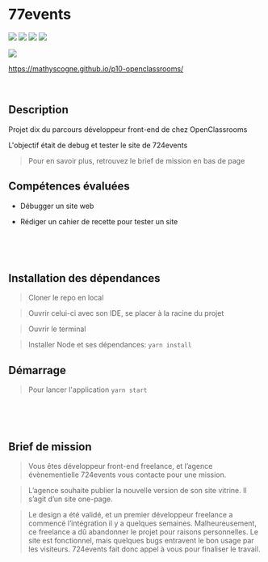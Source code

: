 &nbsp;
# 77events

![](https://img.shields.io/badge/React-20232A?style=for-the-badge&logo=react&logoColor=61DAFB)
![](https://img.shields.io/badge/CSS3-1572B6?style=for-the-badge&logo=css3&logoColor=white)
![](https://img.shields.io/badge/HTML5-E34F26?style=for-the-badge&logo=html5&logoColor=white)
![](https://img.shields.io/badge/JavaScript-F7DF1E?style=for-the-badge&logo=javascript&logoColor=black)


![](https://forthebadge.com/images/badges/built-with-love.svg)

https://mathyscogne.github.io/p10-openclassrooms/
&nbsp;

&nbsp;
## Description


Projet dix du parcours développeur front-end de chez OpenClassrooms

L'objectif était de debug et tester le site de 724events
> Pour en savoir plus, retrouvez le brief de mission en bas de page


## Compétences évaluées

- Débugger un site web

- Rédiger un cahier de recette pour tester un site
 

&nbsp;

&nbsp;
## Installation des dépendances

> Cloner le repo en local

> Ouvrir celui-ci avec son IDE, se placer à la racine du projet

> Ouvrir le terminal

> Installer Node et ses dépendances: ``yarn install``


## Démarrage

> Pour lancer l'application ``yarn start``

&nbsp;

&nbsp;
## Brief de mission

> Vous êtes développeur front-end freelance, et l’agence évènementielle 724events vous contacte pour une mission.

> L’agence souhaite publier la nouvelle version de son site vitrine. Il s’agit d’un site one-page. 

> Le design a été validé, et un premier développeur freelance a commencé l’intégration il y a quelques semaines. Malheureusement, ce freelance a dû abandonner le projet pour raisons personnelles. Le site est fonctionnel, mais quelques bugs entravent le bon usage par les visiteurs. 724events fait donc appel à vous pour finaliser le travail.

&nbsp;
